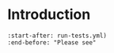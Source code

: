 # Introduction

```{include} ../../../README.md
:start-after: run-tests.yml)
:end-before: "Please see"
```
